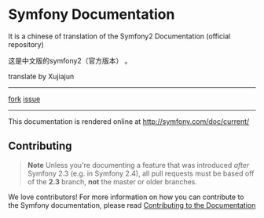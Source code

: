 Symfony Documentation
=====================
It is a chinese of translation of the Symfony2 Documentation (official repository) 

这是中文版的symfony2（官方版本） 。

translate by Xujiajun

---

[fork](https://github.com/xujiajun/symfony-docs-cn/fork)
[issue](https://github.com/xujiajun/symfony-docs-cn/issues)

---
This documentation is rendered online at http://symfony.com/doc/current/

Contributing
------------

>**Note**
>Unless you're documenting a feature that was introduced *after* Symfony 2.3 
>(e.g. in Symfony 2.4), all pull requests must be based off of the **2.3** branch,
>**not** the master or older branches.

We love contributors! For more information on how you can contribute to the
Symfony documentation, please read
[Contributing to the Documentation](http://symfony.com/doc/current/contributing/documentation/overview.html)
